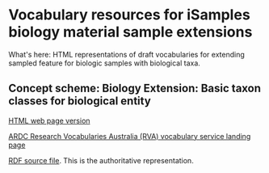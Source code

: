 # Vocabulary resources for iSamples biology material sample extensions

What's here:
HTML representations of draft vocabularies for extending sampled feature for biologic samples with biological taxa.

## Concept scheme: Biology Extension: Basic taxon classes for biological entity
[HTML web page version](https://isamplesorg.github.io/metadata_profile_biology/biology_sampledfeature_extension.html) 

[ARDC Research Vocabularies Australia (RVA) vocabulary service landing page](https://vocabs.ardc.edu.au/viewById/672)

[RDF source file](https://raw.githubusercontent.com/isamplesorg/metadata_profile_biology/main/vocabulary/biology_sampledfeature_extension.ttl). This is the authoritative representation. 

